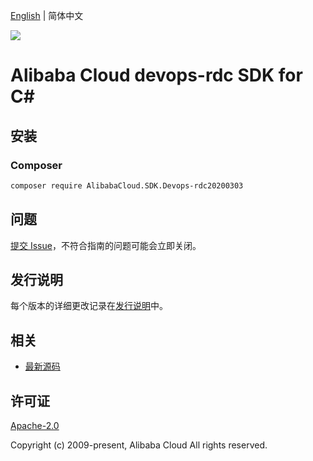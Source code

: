 [English](README.md) | 简体中文

![](https://aliyunsdk-pages.alicdn.com/icons/AlibabaCloud.svg)

# Alibaba Cloud devops-rdc SDK for C#

## 安装

### Composer

```bash
composer require AlibabaCloud.SDK.Devops-rdc20200303
```

## 问题

[提交 Issue](https://github.com/aliyun/alibabacloud-csharp-sdk/issues/new)，不符合指南的问题可能会立即关闭。

## 发行说明

每个版本的详细更改记录在[发行说明](./ChangeLog.md)中。

## 相关

* [最新源码](https://github.com/aliyun/alibabacloud-csharp-sdk/)

## 许可证

[Apache-2.0](http://www.apache.org/licenses/LICENSE-2.0)

Copyright (c) 2009-present, Alibaba Cloud All rights reserved.
